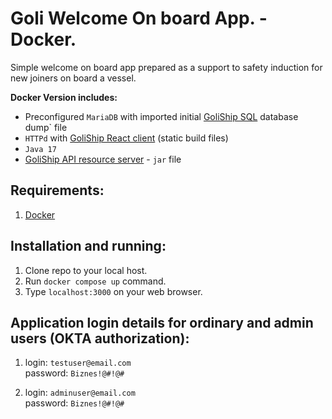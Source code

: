 # Goli Welcome On board App. - Docker.

Simple welcome on board app prepared as a support to safety induction for new joiners on board a vessel. 

**Docker Version includes:**
- Preconfigured `MariaDB` with imported initial [GoliShip SQL](https://github.com/devgitt82/GoliShip-SQL) database dump` file
- `HTTPd` with [GoliShip React client]() (static build files)
- `Java 17`
- [GoliShip API resource server]() - `jar` file

**Requirements:**
---

1. [Docker](https://docs.docker.com/get-docker/) 
   
**Installation and running:**
---

1. Clone repo to your local host.
2. Run `docker compose up` command.
3. Type `localhost:3000` on your web browser.

**Application login details for ordinary and admin users (OKTA authorization):**
---

1. login: `testuser@email.com`<br>
   password: `Biznes!@#!@#`

2. login: `adminuser@email.com`<br>
   password: `Biznes!@#!@#`
   

